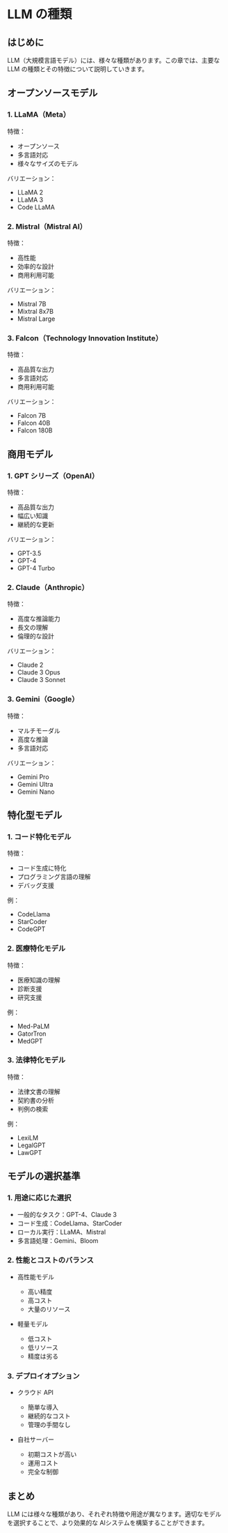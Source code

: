 # LLM の種類

## はじめに

LLM（大規模言語モデル）には、様々な種類があります。この章では、主要な LLM の種類とその特徴について説明していきます。

## オープンソースモデル

### 1. LLaMA（Meta）

特徴：

- オープンソース
- 多言語対応
- 様々なサイズのモデル

バリエーション：

- LLaMA 2
- LLaMA 3
- Code LLaMA

### 2. Mistral（Mistral AI）

特徴：

- 高性能
- 効率的な設計
- 商用利用可能

バリエーション：

- Mistral 7B
- Mixtral 8x7B
- Mistral Large

### 3. Falcon（Technology Innovation Institute）

特徴：

- 高品質な出力
- 多言語対応
- 商用利用可能

バリエーション：

- Falcon 7B
- Falcon 40B
- Falcon 180B

## 商用モデル

### 1. GPT シリーズ（OpenAI）

特徴：

- 高品質な出力
- 幅広い知識
- 継続的な更新

バリエーション：

- GPT-3.5
- GPT-4
- GPT-4 Turbo

### 2. Claude（Anthropic）

特徴：

- 高度な推論能力
- 長文の理解
- 倫理的な設計

バリエーション：

- Claude 2
- Claude 3 Opus
- Claude 3 Sonnet

### 3. Gemini（Google）

特徴：

- マルチモーダル
- 高度な推論
- 多言語対応

バリエーション：

- Gemini Pro
- Gemini Ultra
- Gemini Nano

## 特化型モデル

### 1. コード特化モデル

特徴：

- コード生成に特化
- プログラミング言語の理解
- デバッグ支援

例：

- CodeLlama
- StarCoder
- CodeGPT

### 2. 医療特化モデル

特徴：

- 医療知識の理解
- 診断支援
- 研究支援

例：

- Med-PaLM
- GatorTron
- MedGPT

### 3. 法律特化モデル

特徴：

- 法律文書の理解
- 契約書の分析
- 判例の検索

例：

- LexiLM
- LegalGPT
- LawGPT

## モデルの選択基準

### 1. 用途に応じた選択

- 一般的なタスク：GPT-4、Claude 3
- コード生成：CodeLlama、StarCoder
- ローカル実行：LLaMA、Mistral
- 多言語処理：Gemini、Bloom

### 2. 性能とコストのバランス

- 高性能モデル

  - 高い精度
  - 高コスト
  - 大量のリソース

- 軽量モデル
  - 低コスト
  - 低リソース
  - 精度は劣る

### 3. デプロイオプション

- クラウド API

  - 簡単な導入
  - 継続的なコスト
  - 管理の手間なし

- 自社サーバー
  - 初期コストが高い
  - 運用コスト
  - 完全な制御

## まとめ

LLM には様々な種類があり、それぞれ特徴や用途が異なります。適切なモデルを選択することで、より効果的な AIシステムを構築することができます。
